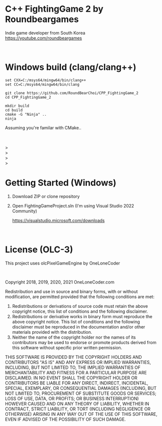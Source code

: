 # C++ FightingGame 2 by Roundbeargames

Indie game developer from South Korea
<br>
https://youtube.com/roundbeargames

<br>

# Windows build (clang/clang++)

```
set CXX=C:/msys64/mingw64/bin/clang++
set CC=C:/msys64/mingw64/bin/clang

git clone https://github.com/RoundBearChoi/CPP_FightingGame_2
cd CPP_FightingGame_2

mkdir build
cd build
cmake -G "Ninja" ..
ninja
```

Assuming you're familar with CMake..
> 
<br>

<br>
> 
<br>
> 
<br>
> 
<br>
> 

<br>

# Getting Started (Windows)

1. Download ZIP or clone repository

2. Open FightingGameProject.sln (I'm using Visual Studio 2022 Community)

    https://visualstudio.microsoft.com/downloads
    
<br>

# License (OLC-3)

This project uses olcPixelGameEngine by OneLoneCoder

<br>

Copyright 2018, 2019, 2020, 2021 OneLoneCoder.com

Redistribution and use in source and binary forms, with or without modification, are permitted provided that the following conditions are met:

1. Redistributions or derivations of source code must retain the above copyright notice, this list of conditions and the following disclaimer.
2. Redistributions or derivative works in binary form must reproduce the above copyright notice. This list of conditions and the following disclaimer must be reproduced in the documentation and/or other materials provided with the distribution.
3. Neither the name of the copyright holder nor the names of its contributors may be used to endorse or promote products derived from this software without specific prior written permission.

THIS SOFTWARE IS PROVIDED BY THE COPYRIGHT HOLDERS AND CONTRIBUTORS "AS IS" AND ANY EXPRESS OR IMPLIED WARRANTIES, INCLUDING, BUT NOT LIMITED TO, THE IMPLIED WARRANTIES OF MERCHANTABILITY AND FITNESS FOR A PARTICULAR PURPOSE ARE DISCLAIMED. IN NO EVENT SHALL THE COPYRIGHT HOLDER OR CONTRIBUTORS BE LIABLE FOR ANY DIRECT, INDIRECT, INCIDENTAL, SPECIAL, EXEMPLARY, OR CONSEQUENTIAL DAMAGES (INCLUDING, BUT NOT LIMITED TO, PROCUREMENT OF SUBSTITUTE GOODS OR SERVICES; LOSS OF USE, DATA, OR PROFITS; OR BUSINESS INTERRUPTION) HOWEVER CAUSED AND ON ANY THEORY OF LIABILITY, WHETHER IN CONTRACT, STRICT LIABILITY, OR TORT (INCLUDING NEGLIGENCE OR OTHERWISE) ARISING IN ANY WAY OUT OF THE USE OF THIS SOFTWARE, EVEN IF ADVISED OF THE POSSIBILITY OF SUCH DAMAGE.
